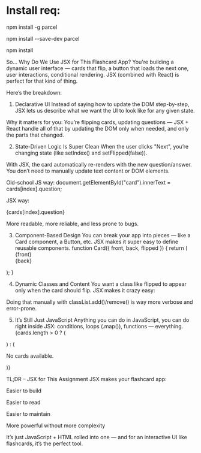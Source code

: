 # Install req:

npm install -g parcel

npm install --save-dev parcel

npm install


 So... Why Do We Use JSX for This Flashcard App?
You're building a dynamic user interface — cards that flip, a button that loads the next one, user interactions, conditional rendering. JSX (combined with React) is perfect for that kind of thing.

Here’s the breakdown:

1. Declarative UI
Instead of saying how to update the DOM step-by-step, JSX lets us describe what we want the UI to look like for any given state.

Why it matters for you: You’re flipping cards, updating questions — JSX + React handle all of that by updating the DOM only when needed, and only the parts that changed.

2. State-Driven Logic Is Super Clean
When the user clicks "Next", you’re changing state (like setIndex() and setFlipped(false)).

With JSX, the card automatically re-renders with the new question/answer. You don’t need to manually update text content or DOM elements.

Old-school JS way:
document.getElementById("card").innerText = cards[index].question;

JSX way:
<p>{cards[index].question}</p>

More readable, more reliable, and less prone to bugs.

3. Component-Based Design
You can break your app into pieces — like a Card component, a Button, etc. JSX makes it super easy to define reusable components.
function Card({ front, back, flipped }) {
  return (
    <div className={`card-inner ${flipped ? 'flipped' : ''}`}>
      <div className="card-front">{front}</div>
      <div className="card-back">{back}</div>
    </div>
  );
}

4. Dynamic Classes and Content
You want a class like flipped to appear only when the card should flip. JSX makes it crazy easy:

<div className={`card-inner ${flipped ? 'flipped' : ''}`}></div>
Doing that manually with classList.add()/remove() is way more verbose and error-prone.

5. It’s Still Just JavaScript
Anything you can do in JavaScript, you can do right inside JSX: conditions, loops (.map()), functions — everything.
{cards.length > 0 ? (
  <Card front={cards[index].front} back={cards[index].back} flipped={flipped} />
) : (
  <p>No cards available.</p>
)}

TL;DR – JSX for This Assignment
JSX makes your flashcard app:

Easier to build

Easier to read

Easier to maintain

More powerful without more complexity

It’s just JavaScript + HTML rolled into one — and for an interactive UI like flashcards, it’s the perfect tool.
